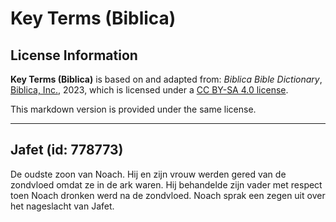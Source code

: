 # Key Terms (Biblica)

## License Information

**Key Terms (Biblica)** is based on and adapted from: _Biblica Bible Dictionary_, [Biblica, Inc.](https://www.biblica.com/), 2023, which is licensed under a [CC BY-SA 4.0 license](https://creativecommons.org/licenses/by-sa/4.0/legalcode.en).

This markdown version is provided under the same license.



--------------------------------

## Jafet (id: 778773)

De oudste zoon van Noach. Hij en zijn vrouw werden gered van de zondvloed omdat ze in de ark waren. Hij behandelde zijn vader met respect toen Noach dronken werd na de zondvloed. Noach sprak een zegen uit over het nageslacht van Jafet.


